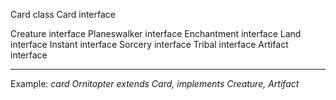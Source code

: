 Card 		class
Card 		interface

Creature 	interface
Planeswalker 	interface
Enchantment 	interface
Land 		interface
Instant 	interface
Sorcery 	interface
Tribal 		interface
Artifact 	interface

---

Example: _card Ornitopter extends Card, implements Creature, Artifact_
